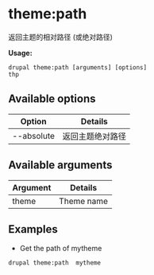 # theme:path
返回主题的相对路径 (或绝对路径)

**Usage:**
```
drupal theme:path [arguments] [options]
thp
```

## Available options
Option | Details
-------|-------------
--absolute | 返回主题绝对路径

## Available arguments
Argument | Details
---------|-------------
theme | Theme name

## Examples
* Get the path of mytheme
```
drupal theme:path  mytheme
```
